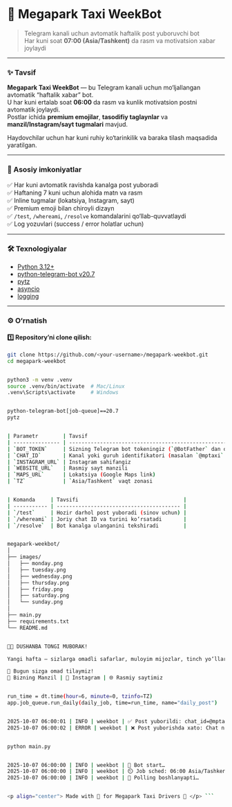 
# 🚖 Megapark Taxi WeekBot  

> Telegram kanali uchun avtomatik haftalik post yuboruvchi bot  
> Har kuni soat **07:00 (Asia/Tashkent)** da rasm va motivatsion xabar joylaydi  

---

### ✨ Tavsif

**Megapark Taxi WeekBot** — bu Telegram kanali uchun mo‘ljallangan avtomatik “haftalik xabar” bot.  
U har kuni ertalab soat **06:00** da rasm va kunlik motivatsion postni avtomatik joylaydi.  
Postlar ichida **premium emojilar**, **tasodifiy taglaynlar** va **manzil/Instagram/sayt tugmalari** mavjud.  

Haydovchilar uchun har kuni ruhiy ko‘tarinkilik va baraka tilash maqsadida yaratilgan.  

---

### 🧠 Asosiy imkoniyatlar

✅ Har kuni avtomatik ravishda kanalga post yuboradi  
✅ Haftaning 7 kuni uchun alohida matn va rasm  
✅ Inline tugmalar (lokatsiya, Instagram, sayt)  
✅ Premium emoji bilan chiroyli dizayn  
✅ `/test`, `/whereami`, `/resolve` komandalarini qo‘llab-quvvatlaydi  
✅ Log yozuvlari (success / error holatlar uchun)  

---

### 🛠 Texnologiyalar

- [Python 3.12+](https://www.python.org/)
- [python-telegram-bot v20.7](https://github.com/python-telegram-bot/python-telegram-bot)
- [pytz](https://pypi.org/project/pytz/)
- [asyncio](https://docs.python.org/3/library/asyncio.html)
- [logging](https://docs.python.org/3/library/logging.html)

---

### ⚙️ O‘rnatish

#### 1️⃣ Repository’ni clone qilish:
```bash
git clone https://github.com/<your-username>/megapark-weekbot.git
cd megapark-weekbot


python3 -m venv .venv
source .venv/bin/activate  # Mac/Linux
.venv\Scripts\activate     # Windows


python-telegram-bot[job-queue]==20.7
pytz


| Parametr        | Tavsif                                                                |
| --------------- | --------------------------------------------------------------------- |
| `BOT_TOKEN`     | Sizning Telegram bot tokeningiz (`@BotFather` dan olingan)            |
| `CHAT_ID`       | Kanal yoki guruh identifikatori (masalan `@mptaxi` yoki `-100xxxxxx`) |
| `INSTAGRAM_URL` | Instagram sahifangiz                                                  |
| `WEBSITE_URL`   | Rasmiy sayt manzili                                                   |
| `MAPS_URL`      | Lokatsiya (Google Maps link)                                          |
| `TZ`            | `Asia/Tashkent` vaqt zonasi                                           |


| Komanda     | Tavsifi                                  |
| ----------- | ---------------------------------------- |
| `/test`     | Hozir darhol post yuboradi (sinov uchun) |
| `/whereami` | Joriy chat ID va turini ko‘rsatadi       |
| `/resolve`  | Bot kanalga ulanganini tekshiradi        |


megapark-weekbot/
│
├── images/
│   ├── monday.png
│   ├── tuesday.png
│   ├── wednesday.png
│   ├── thursday.png
│   ├── friday.png
│   ├── saturday.png
│   └── sunday.png
│
├── main.py
├── requirements.txt
└── README.md


💎✨ DUSHANBA TONGI MUBORAK!

Yangi hafta – sizlarga omadli safarlar, muloyim mijozlar, tinch yo‘llar tilaymiz! 🚖💛

🌟 Bugun sizga omad tilaymiz!
📍 Bizning Manzil | 📸 Instagram | 🌐 Rasmiy saytimiz


run_time = dt.time(hour=6, minute=0, tzinfo=TZ)
app.job_queue.run_daily(daily_job, time=run_time, name="daily_post")


2025-10-07 06:00:01 | INFO | weekbot | ✅ Post yuborildi: chat_id=@mptaxi
2025-10-07 06:00:02 | ERROR | weekbot | ❌ Post yuborishda xato: Chat not found


python main.py


2025-10-07 06:00:00 | INFO | weekbot | 🚀 Bot start…
2025-10-07 06:00:00 | INFO | weekbot | ⏲️ Job sched: 06:00 Asia/Tashkent
2025-10-07 06:00:00 | INFO | weekbot | 📡 Polling boshlanyapti…


<p align="center"> Made with 💛 for Megapark Taxi Drivers 🚖 </p> ```
